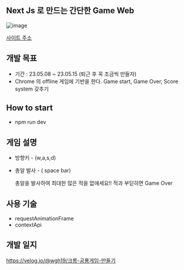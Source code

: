 ## Next Js 로 만드는 간단한 Game Web
![image](https://github.com/GyuhaWang/Simple-game-web/assets/86870218/bc481c6a-de8d-44df-a8b3-2c5268c3251b)

<a href="https://simple-game-web.vercel.app/"> 사이트 주소</a>
## 개발 목표

- 기간 : 23.05.08 ~ 23.05.15 (퇴근 후 꼭 조금씩 만들자)
- Chrome 의 offline 게임에 기반을 한다. Game start, Game Over, Score system 갖추기

## How to start
- npm run dev

## 게임 설명
- 방향키 - (w,a,s,d)
- 총알 발사 - ( space bar)

  총알을 발사하여 최대한 많은 적을 없애세요!!
  적과 부딛히면 Game Over
## 사용 기술
- requestAnimationFrame
- contextApi

## 개발 일지
https://velog.io/@wgh19/크롬-공룡게임-만들기
